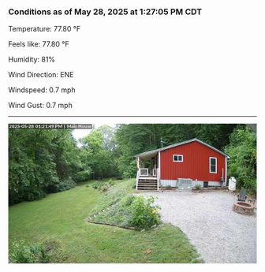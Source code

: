 ### Conditions as of May 28, 2025 at 1:27:05 PM CDT 

Temperature: 77.80 &deg;F

Feels like: 77.80 &deg;F

Humidity: 81%

Wind Direction: ENE

Windspeed: 0.7 mph

Wind Gust: 0.7 mph

---

<img src="./images/latest.jpeg"/>

